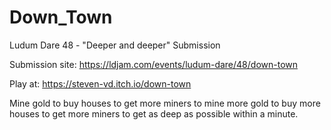 # Down_Town

Ludum Dare 48 - "Deeper and deeper" Submission

Submission site: https://ldjam.com/events/ludum-dare/48/down-town

Play at: https://steven-vd.itch.io/down-town

Mine gold to buy houses to get more miners to mine more gold to buy more houses to get more miners to get as deep as possible within a minute.
